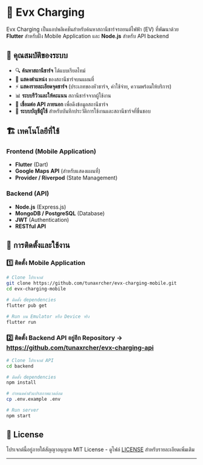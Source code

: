 # 🚗 Evx Charging

Evx Charging เป็นแอปพลิเคชันสำหรับค้นหาสถานีชาร์จรถยนต์ไฟฟ้า (EV) ที่พัฒนาด้วย **Flutter** สำหรับฝั่ง Mobile Application และ **Node.js** สำหรับ API backend

## 📌 คุณสมบัติของระบบ
- 🔍 **ค้นหาสถานีชาร์จ** ได้แบบเรียลไทม์
- 📍 **แสดงตำแหน่ง** ของสถานีชาร์จบนแผนที่
- ⚡ **แสดงรายละเอียดจุดชาร์จ** (ประเภทของหัวชาร์จ, ค่าใช้จ่าย, ความพร้อมให้บริการ)
- 📊 **ระบบรีวิวและให้คะแนน** สถานีชาร์จจากผู้ใช้งาน
- 🔗 **เชื่อมต่อ API ภายนอก** เพื่อดึงข้อมูลสถานีชาร์จ
- 👤 **ระบบบัญชีผู้ใช้** สำหรับบันทึกประวัติการใช้งานและสถานีชาร์จที่ชื่นชอบ

## 🏗 เทคโนโลยีที่ใช้
### Frontend (Mobile Application)
- **Flutter** (Dart)
- **Google Maps API** (สำหรับแสดงแผนที่)
- **Provider / Riverpod** (State Management)

### Backend (API)
- **Node.js** (Express.js)
- **MongoDB / PostgreSQL** (Database)
- **JWT** (Authentication)
- **RESTful API**

## 🔧 การติดตั้งและใช้งาน
### 1️⃣ ติดตั้ง Mobile Application
```sh
# Clone โปรเจกต์
git clone https://github.com/tunaxrcher/evx-charging-mobile.git
cd evx-charging-mobile

# ติดตั้ง dependencies
flutter pub get

# Run บน Emulator หรือ Device จริง
flutter run
```

### 2️⃣ ติดตั้ง Backend API อยู่อีก Repository -> https://github.com/tunaxrcher/evx-charging-api
```sh
# Clone โปรเจกต์ API
cd backend

# ติดตั้ง dependencies
npm install

# กำหนดค่าตัวแปรสภาพแวดล้อม
cp .env.example .env

# Run server
npm start
```

## 📜 License
โปรเจกต์นี้อยู่ภายใต้สัญญาอนุญาต MIT License - ดูไฟล์ [LICENSE](LICENSE) สำหรับรายละเอียดเพิ่มเติม

---
